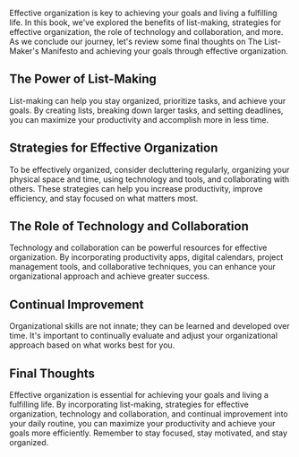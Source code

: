 

Effective organization is key to achieving your goals and living a fulfilling life. In this book, we've explored the benefits of list-making, strategies for effective organization, the role of technology and collaboration, and more. As we conclude our journey, let's review some final thoughts on The List-Maker's Manifesto and achieving your goals through effective organization.

The Power of List-Making
------------------------

List-making can help you stay organized, prioritize tasks, and achieve your goals. By creating lists, breaking down larger tasks, and setting deadlines, you can maximize your productivity and accomplish more in less time.

Strategies for Effective Organization
-------------------------------------

To be effectively organized, consider decluttering regularly, organizing your physical space and time, using technology and tools, and collaborating with others. These strategies can help you increase productivity, improve efficiency, and stay focused on what matters most.

The Role of Technology and Collaboration
----------------------------------------

Technology and collaboration can be powerful resources for effective organization. By incorporating productivity apps, digital calendars, project management tools, and collaborative techniques, you can enhance your organizational approach and achieve greater success.

Continual Improvement
---------------------

Organizational skills are not innate; they can be learned and developed over time. It's important to continually evaluate and adjust your organizational approach based on what works best for you.

Final Thoughts
--------------

Effective organization is essential for achieving your goals and living a fulfilling life. By incorporating list-making, strategies for effective organization, technology and collaboration, and continual improvement into your daily routine, you can maximize your productivity and achieve your goals more efficiently. Remember to stay focused, stay motivated, and stay organized.